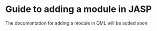 
Guide to adding a module in JASP
=======================

The documentation for adding a module in QML will be added soon.
